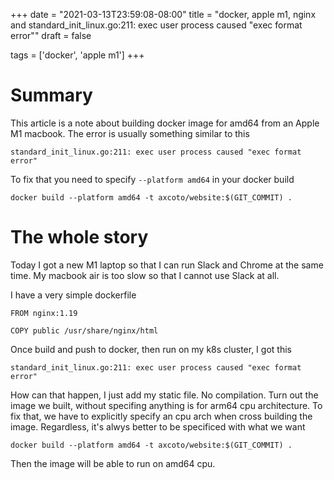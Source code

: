+++
date = "2021-03-13T23:59:08-08:00"
title = "docker, apple m1, nginx and standard_init_linux.go:211: exec user process caused "exec format error""
draft = false

tags = ['docker', 'apple m1']
+++

# Summary

This article is a note about building docker image for amd64 from an
Apple M1 macbook. The error is usually something similar to this

```
standard_init_linux.go:211: exec user process caused "exec format error"
```

To fix that you need to specify `--platform amd64` in your docker build

```
docker build --platform amd64 -t axcoto/website:$(GIT_COMMIT) .
```

# The whole story

Today I got a new M1 laptop so that I can run Slack and Chrome at the
same time. My macbook air is too slow so that I cannot use Slack at all.

I have a very simple dockerfile

```
FROM nginx:1.19

COPY public /usr/share/nginx/html
```

Once build and push to docker, then run on my k8s cluster, I got this

```
standard_init_linux.go:211: exec user process caused "exec format error"
```

How can that happen, I just add my static file. No compilation. Turn out
the image we built, without specifing anything is for arm64 cpu
architecture. To fix that, we have to explicitly specify an cpu arch
when cross building the image. Regardless, it's alwys better to be
specificed with what we want


```
docker build --platform amd64 -t axcoto/website:$(GIT_COMMIT) .
```

Then the image will be able to run on amd64 cpu.
